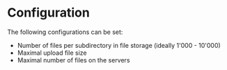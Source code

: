 # Configuration
The following configurations can be set:
* Number of files per subdirectory in file storage (ideally 1'000 - 10'000)
* Maximal upload file size
* Maximal number of files on the servers

